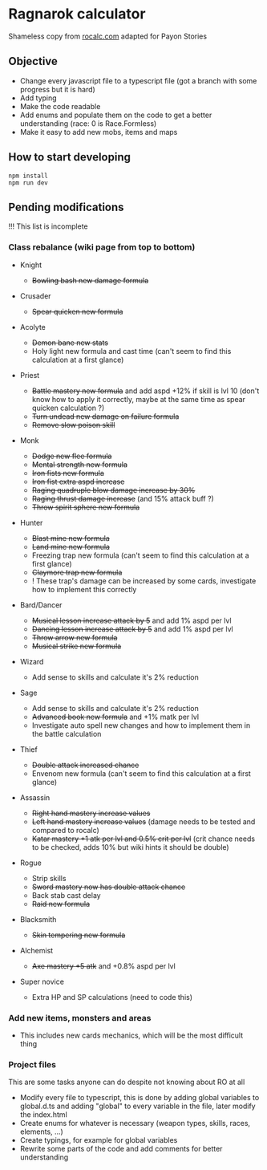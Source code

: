 # Ragnarok calculator

Shameless copy from [rocalc.com](https://www.rocalc.com) adapted for Payon Stories

## Objective

- Change every javascript file to a typescript file (got a branch with some progress but it is hard)
- Add typing
- Make the code readable
- Add enums and populate them on the code to get a better understanding (race: 0 is Race.Formless)
- Make it easy to add new mobs, items and maps

## How to start developing
```
npm install
npm run dev
```

## Pending modifications
!!! This list is incomplete
### Class rebalance (wiki page from top to bottom)

- Knight
    - ~~Bowling bash new damage formula~~

- Crusader
    - ~~Spear quicken new formula~~

- Acolyte
    - ~~Demon bane new stats~~
    - Holy light new formula and cast time (can't seem to find this calculation at a first glance)

- Priest
    - ~~Battle mastery new formula~~ and add aspd +12% if skill is lvl 10 (don't know how to apply it correctly, maybe at the same time as spear quicken calculation ?)
    - ~~Turn undead new damage on failure formula~~
    - ~~Remove slow poison skill~~

- Monk
    - ~~Dodge new flee formula~~
    - ~~Mental strength new formula~~
    - ~~Iron fists new formula~~
    - ~~Iron fist extra aspd increase~~
    - ~~Raging quadruple blow damage increase by 30%~~
    - ~~Raging thrust damage increase~~ (and 15% attack buff ?)
    - ~~Throw spirit sphere new formula~~

- Hunter
    - ~~Blast mine new formula~~
    - ~~Land mine new formula~~
    - Freezing trap new formula (can't seem to find this calculation at a first glance)
    - ~~Claymore trap new formula~~
    - ! These trap's damage can be increased by some cards, investigate how to implement this correctly

- Bard/Dancer
    - ~~Musical lesson increase attack by 5~~ and add 1% aspd per lvl
    - ~~Dancing lesson increase attack by 5~~ and add 1% aspd per lvl
    - ~~Throw arrow new formula~~
    - ~~Musical strike new formula~~

- Wizard
    - Add sense to skills and calculate it's 2% reduction
    
- Sage
    - Add sense to skills and calculate it's 2% reduction
    - ~~Advanced book new formula~~ and +1% matk per lvl
    - Investigate auto spell new changes and how to implement them in the battle calculation

- Thief
    - ~~Double attack increased chance~~
    - Envenom new formula (can't seem to find this calculation at a first glance)

- Assassin
    - ~~Right hand mastery increase values~~
    - ~~Left hand mastery increase values~~ (damage needs to be tested and compared to rocalc)
    - ~~Katar mastery +1 atk per lvl and 0.5% crit per lvl~~ (crit chance needs to be checked, adds 10% but wiki hints it should be double)

- Rogue
    - Strip skills
    - ~~Sword mastery now has double attack chance~~
    - Back stab cast delay
    - ~~Raid new formula~~

- Blacksmith
    - ~~Skin tempering new formula~~

- Alchemist
    - ~~Axe mastery +5 atk~~ and +0.8% aspd per lvl

- Super novice
    - Extra HP and SP calculations (need to code this)

### Add new items, monsters and areas
- This includes new cards mechanics, which will be the most difficult thing

### Project files

This are some tasks anyone can do despite not knowing about RO at all

- Modify every file to typescript, this is done by adding global variables to global.d.ts and adding "global" to every variable in the file, later modify the index.html
- Create enums for whatever is necessary (weapon types, skills, races, elements, ...)
- Create typings, for example for global variables
- Rewrite some parts of the code and add comments for better understanding
